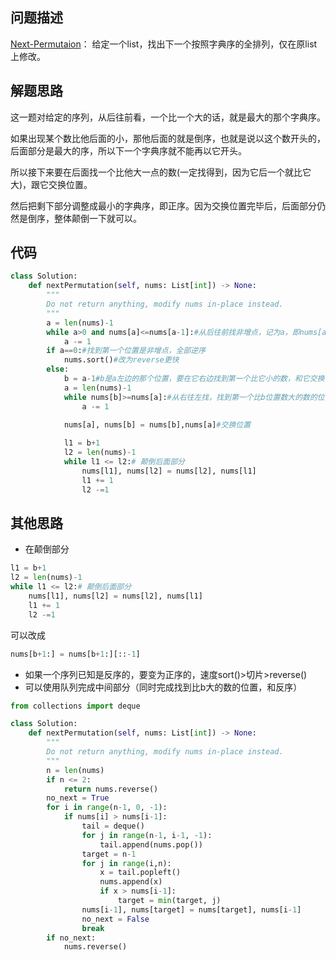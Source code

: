 ## 问题描述
[Next-Permutaion](https://leetcode.com/problems/next-permutation/ )：
给定一个list，找出下一个按照字典序的全排列，仅在原list上修改。

## 解题思路
这一题对给定的序列，从后往前看，一个比一个大的话，就是最大的那个字典序。

如果出现某个数比他后面的小，那他后面的就是倒序，也就是说以这个数开头的，后面部分是最大的序，所以下一个字典序就不能再以它开头。

所以接下来要在后面找一个比他大一点的数(一定找得到，因为它后一个就比它大)，跟它交换位置。

然后把剩下部分调整成最小的字典序，即正序。因为交换位置完毕后，后面部分仍然是倒序，整体颠倒一下就可以。


## 代码
```python
class Solution:
    def nextPermutation(self, nums: List[int]) -> None:
        """
        Do not return anything, modify nums in-place instead.
        """
        a = len(nums)-1
        while a>0 and nums[a]<=nums[a-1]:#从后往前找非增点，记为a，即nums[a]是局部极大点。
            a -= 1
        if a==0:#找到第一个位置是非增点，全部逆序
            nums.sort()#改为reverse更快
        else:
            b = a-1#b是a左边的那个位置，要在它右边找到第一个比它小的数，和它交换
            a = len(nums)-1
            while nums[b]>=nums[a]:#从右往左找，找到第一个比b位置数大的数的位置a
                a -= 1
                
            nums[a], nums[b] = nums[b],nums[a]#交换位置

            l1 = b+1
            l2 = len(nums)-1
            while l1 <= l2:# 颠倒后面部分
                nums[l1], nums[l2] = nums[l2], nums[l1]
                l1 += 1
                l2 -=1
```
## 其他思路
- 在颠倒部分
```python
l1 = b+1
l2 = len(nums)-1
while l1 <= l2:# 颠倒后面部分
    nums[l1], nums[l2] = nums[l2], nums[l1]
    l1 += 1
    l2 -=1
```
可以改成
```python
nums[b+1:] = nums[b+1:][::-1]
```
- 如果一个序列已知是反序的，要变为正序的，速度sort()>切片>reverse()
- 可以使用队列完成中间部分（同时完成找到比b大的数的位置，和反序）
```python
from collections import deque

class Solution:
    def nextPermutation(self, nums: List[int]) -> None:
        """
        Do not return anything, modify nums in-place instead.
        """
        n = len(nums)
        if n <= 2:
            return nums.reverse()
        no_next = True
        for i in range(n-1, 0, -1):
            if nums[i] > nums[i-1]:
                tail = deque()
                for j in range(n-1, i-1, -1):
                    tail.append(nums.pop())
                target = n-1
                for j in range(i,n):
                    x = tail.popleft()
                    nums.append(x)
                    if x > nums[i-1]:
                        target = min(target, j)
                nums[i-1], nums[target] = nums[target], nums[i-1]
                no_next = False
                break
        if no_next:
            nums.reverse()
```
